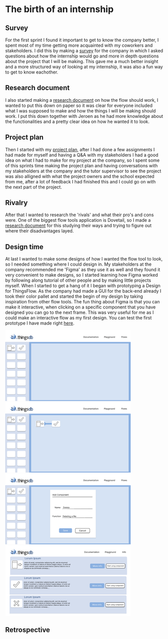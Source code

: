 # The birth of an internship

## Survey

For the first sprint I found it important to get to know the company better, I spent most of my time getting more acquainted with my coworkers and stakeholders. I did this by making a [survey](uploads/fe6bfe46eb91219766094d8bedc8c238/Vragenlijst_Cesbit.pdf) for the company in which I asked questions about how the internship would go and more in depth questions about the project that I will be making. This gave me a much better insight and a more structured way of looking at my internship, it was also a fun way to get to know eachother.

## Research document

I also started making a [research document](uploads/5b4dc45be38e584e31897731814bff68/Werking_Flow.pdf) on how the flow should work, I wanted to put this down on paper so it was clear for everyone included what I was supposed to make and how the things I will be making should work. I put this down together with Jeroen as he had more knowledge about the functionalities and a pretty clear idea on how he wanted it to look. 

## Project plan

Then I started with my [project plan](uploads/73b496acd3f468691ddc125976de4f1e/Projectplan_Daan_Matheeuwsen_V2.pdf), after I had done a few assignments I had made for myself and having a Q&A with my stakeholders I had a good idea on what I had to make for my project at the company, so I spent some of this sprints time making the project plan and having conversations with my stakeholders at the company and the tutor supervisor to see the project was also alligned with what the project owners and the school expected from me, after a lot of feedback I had finished this and I could go on with the next part of the project.

## Rivalry

After that I wanted to research the 'rivals' and what their pro's and cons were. One of the biggest flow tools application is Dovetail, so I made a [research document](uploads/ca4738ea9d65640fcd042b8e875d8b1e/Research_Document_Dovetail_ENG.pdf) for this studying their ways and trying to figure out where their disadvantages layed.

## Design time

At last I wanted to make some designs of how I wanted the flow tool to look, so I needed something where I could design in. My stakeholders at the company recommended me 'Figma' as they use it as well and they found it very convenient to make designs, so I started learning how Figma worked by following along tutorial of other people and by making little projects myself. When I started to get a hang of it I began with prototyping a Design for ThingsFlow. As the company had made a GUI for the back-end already I took their color pallet and started the begin of my design by taking inspiration from other flow tools. The fun thing about Figma is that you can make it interactive, when clicking on a specific component that you have designed you can go to the next frame. This was very useful for me as I could make an interactive flow as my first design. You can test the first prototype I have made right [here](https://www.figma.com/proto/X1ugwhMIqFoLcablj3Rcme/ThingsFlow_V1?node-id=32%3A606&scaling=scale-down&page-id=0%3A1&starting-point-node-id=1%3A46&show-proto-sidebar=1).

<img src="uploads/f7f5086b06454a08be35a4b58271fe28/image.png"  width="400" height="auto">
<img src="uploads/e048c7c9b86d5e3e3ce06a82fea5bc6e/image.png"  width="400" height="auto">
<img src="uploads/0818e8600cd74b9cbc360d33689d78db/image.png"  width="400" height="auto">
<img src="uploads/d7e724d839b819bdc49e0003851cd7b5/image.png"  width="400" height="auto">




## Retrospective